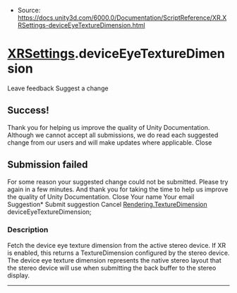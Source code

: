 * Source: https://docs.unity3d.com/6000.0/Documentation/ScriptReference/XR.XRSettings-deviceEyeTextureDimension.html

#  [XRSettings](https://docs.unity3d.com/6000.0/Documentation/ScriptReference/XR.XRSettings.html).deviceEyeTextureDimension
Leave feedback
Suggest a change
## Success!
Thank you for helping us improve the quality of Unity Documentation. Although we cannot accept all submissions, we do read each suggested change from our users and will make updates where applicable.
Close
## Submission failed
For some reason your suggested change could not be submitted. Please <a>try again</a> in a few minutes. And thank you for taking the time to help us improve the quality of Unity Documentation.
Close
Your name Your email Suggestion* Submit suggestion
Cancel
[Rendering.TextureDimension](https://docs.unity3d.com/6000.0/Documentation/ScriptReference/Rendering.TextureDimension.html) deviceEyeTextureDimension; 
### Description
Fetch the device eye texture dimension from the active stereo device.
If XR is enabled, this returns a TextureDimension configured by the stereo device. The device eye texture dimension represents the native stereo layout that the stereo device will use when submitting the back buffer to the stereo display. 
* * *
